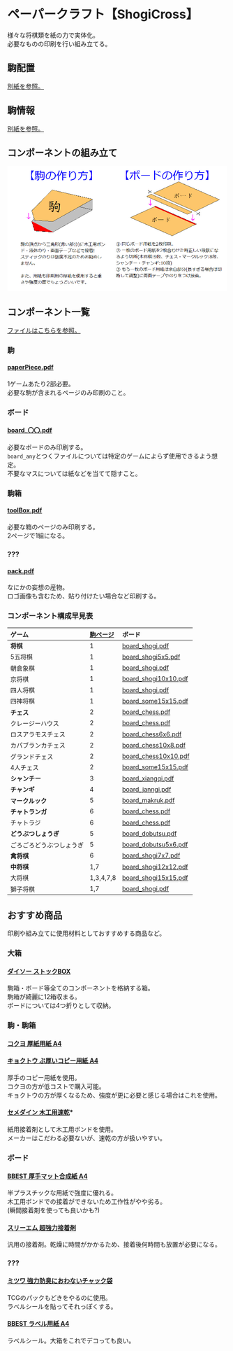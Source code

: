 # ペーパークラフト【ShogiCross】
様々な将棋類を紙の力で実体化。  
必要なものの印刷を行い組み立てる。

## 駒配置
[別紙を参照。](../doc/positions/README.md)

## 駒情報
[別紙を参照。](../doc/pieces/README.md)

## コンポーネントの組み立て
![](img/making.png)

## コンポーネント一覧
[ファイルはこちらを参照。](dist/)

### 駒
#### [paperPiece.pdf](dist/paperPiece.pdf)
1ゲームあたり2部必要。  
必要な駒が含まれるページのみ印刷のこと。

### ボード
#### [board_〇〇.pdf](#コンポーネント構成早見表)
必要なボードのみ印刷する。  
`board_any`とつくファイルについては特定のゲームによらず使用できるよう想定。  
不要なマスについては紙などを当てて隠すこと。

### 駒箱
#### [toolBox.pdf](dist/toolBox.pdf)
必要な箱のページのみ印刷する。  
2ページで1組になる。

### ???
#### [pack.pdf](dist/pack.pdf)
なにかの妄想の産物。  
ロゴ画像も含むため、貼り付けたい場合など印刷する。

### コンポーネント構成早見表

|ゲーム                  |[駒ページ](dist/paperPiece.pdf)| ボード
|:-----------------------|:---------|:--------------------
|**将棋**                |1         |[board_shogi.pdf](dist//board_shogi.pdf)
|5五将棋                 |1         |[board_shogi5x5.pdf](dist/board_shogi5x5.pdf)
|朝倉象棋                |1         |[board_shogi.pdf](dist/board_shogi.pdf)
|京将棋                  |1         |[board_shogi10x10.pdf](dist/board_shogi10x10.pdf)
|四人将棋                |1         |[board_shogi.pdf](dist/board_shogi.pdf)
|四神将棋                |1         |[board_some15x15.pdf](dist/board_some15x15.pdf)
|**チェス**              |2         |[board_chess.pdf](dist/board_chess.pdf)
|クレージーハウス        |2         |[board_chess.pdf](dist/board_chess.pdf)
|ロスアラモスチェス      |2         |[board_chess6x6.pdf](dist/board_chess6x6.pdf)
|カパブランカチェス      |2         |[board_chess10x8.pdf](dist/board_chess10x8.pdf)
|グランドチェス          |2         |[board_chess10x10.pdf](dist/board_chess10x10.pdf)
|4人チェス               |2         |[board_some15x15.pdf](dist/board_some15x15.pdf)
|**シャンチー**          |3         |[board_xiangqi.pdf](dist/board_xiangqi.pdf)
|**チャンギ**            |4         |[board_janngi.pdf](dist/board_janngi.pdf)
|**マークルック**        |5         |[board_makruk.pdf](dist/board_makruk.pdf)
|**チャトランガ**        |6         |[board_chess.pdf](dist/board_chess.pdf)
|チャトラジ              |6         |[board_chess.pdf](dist/board_chess.pdf)
|**どうぶつしょうぎ**    |5         |[board_dobutsu.pdf](dist/board_dobutsu.pdf)
|ごろごろどうぶつしょうぎ|5         |[board_dobutsu5x6.pdf](dist/board_dobutsu5x6.pdf)
|**禽将棋**              |6         |[board_shogi7x7.pdf](dist/board_shogi7x7.pdf)
|**中将棋**              |1,7       |[board_shogi12x12.pdf](dist/board_shogi12x12.pdf)
|大将棋                  |1,3,4,7,8 |[board_shogi15x15.pdf](dist/board_shogi15x15.pdf)
|獅子将棋                |1,7       |[board_shogi.pdf](dist/board_shogi.pdf)

## おすすめ商品
印刷や組み立てに使用材料としておすすめする商品など。

### 大箱
#### [ダイソー ストックBOX](https://jp.daisonet.com/collections/storage/products/4549131121650)
駒箱・ボード等全てのコンポーネントを格納する箱。  
駒箱が綺麗に12箱収まる。  
ボードについては4つ折りとして収納。

### 駒・駒箱
#### [コクヨ 厚紙用紙 A4](https://www.amazon.co.jp/dp/B00009AJBN)
#### [キョクトウ ぶ厚いコピー用紙 A4](https://www.amazon.co.jp/dp/B00HLA4HFQ)
厚手のコピー用紙を使用。  
コクヨの方が低コストで購入可能。  
キョクトウの方が厚くなるため、強度が更に必要と感じる場合はこれを使用。

#### [セメダイン 木工用速乾](https://www.yodobashi.com/product/100000001003425270/)*
紙用接着剤として木工用ボンドを使用。  
メーカーはこだわる必要ないが、速乾の方が扱いやすい。

### ボード
#### [BBEST 厚手マット合成紙 A4](https://www.amazon.co.jp/gp/product/B0BPMCM41B/)
半プラスチックな用紙で強度に優れる。  
木工用ボンドでの接着ができないため工作性がやや劣る。  
(瞬間接着剤を使っても良いかも?)

#### [スリーエム 超強力接着剤](https://www.amazon.co.jp/gp/product/B016NNBJG6/)
汎用の接着剤。乾燥に時間がかかるため、接着後何時間も放置が必要になる。

### ???
#### [ミツワ 強力防臭におわないチャック袋](https://www.amazon.co.jp/gp/product/B09L7RLSVQ)
TCGのパックもどきをやるのに使用。  
ラベルシールを貼ってそれっぽくする。

#### [BBEST ラベル用紙 A4](https://www.amazon.co.jp/gp/product/B09BZ91LY3)
ラベルシール。大箱をこれでデコっても良い。
